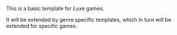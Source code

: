 This is a basic template for Luxe games.

It will be extended by genre specific templates, which in turn will be extended
for specific games.
